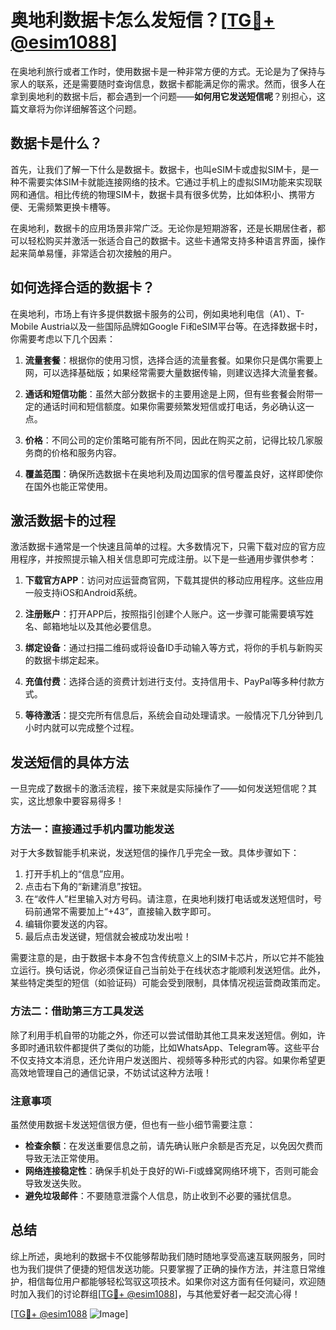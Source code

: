 # 奥地利数据卡怎么发短信？[[TG💪+ @esim1088](https://t.me/s/esim1088)]

在奥地利旅行或者工作时，使用数据卡是一种非常方便的方式。无论是为了保持与家人的联系，还是需要随时查询信息，数据卡都能满足你的需求。然而，很多人在拿到奥地利的数据卡后，都会遇到一个问题——**如何用它发送短信呢**？别担心，这篇文章将为你详细解答这个问题。

## 数据卡是什么？

首先，让我们了解一下什么是数据卡。数据卡，也叫eSIM卡或虚拟SIM卡，是一种不需要实体SIM卡就能连接网络的技术。它通过手机上的虚拟SIM功能来实现联网和通信。相比传统的物理SIM卡，数据卡具有很多优势，比如体积小、携带方便、无需频繁更换卡槽等。

在奥地利，数据卡的应用场景非常广泛。无论你是短期游客，还是长期居住者，都可以轻松购买并激活一张适合自己的数据卡。这些卡通常支持多种语言界面，操作起来简单易懂，非常适合初次接触的用户。

## 如何选择合适的数据卡？

在奥地利，市场上有许多提供数据卡服务的公司，例如奥地利电信（A1）、T-Mobile Austria以及一些国际品牌如Google Fi和eSIM平台等。在选择数据卡时，你需要考虑以下几个因素：

1. **流量套餐**：根据你的使用习惯，选择合适的流量套餐。如果你只是偶尔需要上网，可以选择基础版；如果经常需要大量数据传输，则建议选择大流量套餐。
   
2. **通话和短信功能**：虽然大部分数据卡的主要用途是上网，但有些套餐会附带一定的通话时间和短信额度。如果你需要频繁发短信或打电话，务必确认这一点。

3. **价格**：不同公司的定价策略可能有所不同，因此在购买之前，记得比较几家服务商的价格和服务内容。

4. **覆盖范围**：确保所选数据卡在奥地利及周边国家的信号覆盖良好，这样即使你在国外也能正常使用。

## 激活数据卡的过程

激活数据卡通常是一个快速且简单的过程。大多数情况下，只需下载对应的官方应用程序，并按照提示输入相关信息即可完成注册。以下是一些通用步骤供参考：

1. **下载官方APP**：访问对应运营商官网，下载其提供的移动应用程序。这些应用一般支持iOS和Android系统。

2. **注册账户**：打开APP后，按照指引创建个人账户。这一步骤可能需要填写姓名、邮箱地址以及其他必要信息。

3. **绑定设备**：通过扫描二维码或将设备ID手动输入等方式，将你的手机与新购买的数据卡绑定起来。

4. **充值付费**：选择合适的资费计划进行支付。支持信用卡、PayPal等多种付款方式。

5. **等待激活**：提交完所有信息后，系统会自动处理请求。一般情况下几分钟到几小时内就可以完成整个过程。

## 发送短信的具体方法

一旦完成了数据卡的激活流程，接下来就是实际操作了——如何发送短信呢？其实，这比想象中要容易得多！

### 方法一：直接通过手机内置功能发送

对于大多数智能手机来说，发送短信的操作几乎完全一致。具体步骤如下：

1. 打开手机上的“信息”应用。
2. 点击右下角的“新建消息”按钮。
3. 在“收件人”栏里输入对方号码。请注意，在奥地利拨打电话或发送短信时，号码前通常不需要加上“+43”，直接输入数字即可。
4. 编辑你要发送的内容。
5. 最后点击发送键，短信就会被成功发出啦！

需要注意的是，由于数据卡本身不包含传统意义上的SIM卡芯片，所以它并不能独立运行。换句话说，你必须保证自己当前处于在线状态才能顺利发送短信。此外，某些特定类型的短信（如验证码）可能会受到限制，具体情况视运营商政策而定。

### 方法二：借助第三方工具发送

除了利用手机自带的功能之外，你还可以尝试借助其他工具来发送短信。例如，许多即时通讯软件都提供了类似的功能，比如WhatsApp、Telegram等。这些平台不仅支持文本消息，还允许用户发送图片、视频等多种形式的内容。如果你希望更高效地管理自己的通信记录，不妨试试这种方法哦！

### 注意事项

虽然使用数据卡发送短信很方便，但也有一些小细节需要注意：

- **检查余额**：在发送重要信息之前，请先确认账户余额是否充足，以免因欠费而导致无法正常使用。
- **网络连接稳定性**：确保手机处于良好的Wi-Fi或蜂窝网络环境下，否则可能会导致发送失败。
- **避免垃圾邮件**：不要随意泄露个人信息，防止收到不必要的骚扰信息。

## 总结

综上所述，奥地利的数据卡不仅能够帮助我们随时随地享受高速互联网服务，同时也为我们提供了便捷的短信发送功能。只要掌握了正确的操作方法，并注意日常维护，相信每位用户都能够轻松驾驭这项技术。如果你对这方面有任何疑问，欢迎随时加入我们的讨论群组[[TG💪+ @esim1088](https://t.me/s/esim1088)]，与其他爱好者一起交流心得！

[[TG💪+ @esim1088](https://t.me/s/esim1088) ![Image](https://i.postimg.cc/4NQfJmqS/Snipaste-2025-05-13-00-14-12.png)]